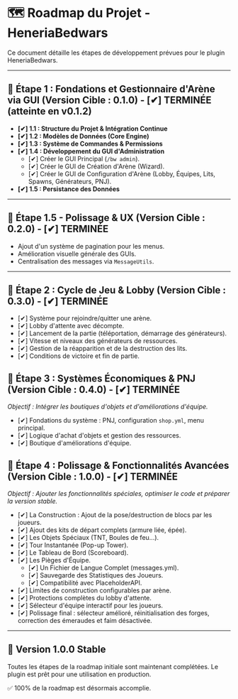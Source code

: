 # 🗺️ Roadmap du Projet - HeneriaBedwars

Ce document détaille les étapes de développement prévues pour le plugin HeneriaBedwars.

---

## 🎯 **Étape 1 : Fondations et Gestionnaire d'Arène via GUI (Version Cible : 0.1.0) - [✔] TERMINÉE (atteinte en v0.1.2)**
* **[✔] 1.1 : Structure du Projet & Intégration Continue**
* **[✔] 1.2 : Modèles de Données (Core Engine)**
* **[✔] 1.3 : Système de Commandes & Permissions**
* **[✔] 1.4 : Développement du GUI d'Administration**
    * [✔] Créer le GUI Principal (`/bw admin`).
    * [✔] Créer le GUI de Création d'Arène (Wizard).
    * [✔] Créer le GUI de Configuration d'Arène (Lobby, Équipes, Lits, Spawns, Générateurs, PNJ).
* **[✔] 1.5 : Persistance des Données**

---

## 🎯 **Étape 1.5 - Polissage & UX (Version Cible : 0.2.0) - [✔] TERMINÉE**
* Ajout d'un système de pagination pour les menus.
* Amélioration visuelle générale des GUIs.
* Centralisation des messages via `MessageUtils`.

---

## 🎯 **Étape 2 : Cycle de Jeu & Lobby (Version Cible : 0.3.0) - [✔] TERMINÉE**
* [✔] Système pour rejoindre/quitter une arène.
* [✔] Lobby d'attente avec décompte.
* [✔] Lancement de la partie (téléportation, démarrage des générateurs).
* [✔] Vitesse et niveaux des générateurs de ressources.
* [✔] Gestion de la réapparition et de la destruction des lits.
* [✔] Conditions de victoire et fin de partie.

## 🎯 **Étape 3 : Systèmes Économiques & PNJ (Version Cible : 0.4.0) - [✔] TERMINÉE**
*Objectif : Intégrer les boutiques d'objets et d'améliorations d'équipe.*

* [✔] Fondations du système : PNJ, configuration `shop.yml`, menu principal.
* [✔] Logique d'achat d'objets et gestion des ressources.
* [✔] Boutique d'améliorations d'équipe.

## 🎯 **Étape 4 : Polissage & Fonctionnalités Avancées (Version Cible : 1.0.0) - [✔] TERMINÉE**
*Objectif : Ajouter les fonctionnalités spéciales, optimiser le code et préparer la version stable.*

* [✔] La Construction : Ajout de la pose/destruction de blocs par les joueurs.
* [✔] Ajout des kits de départ complets (armure liée, épée).
* [✔] Les Objets Spéciaux (TNT, Boules de feu...).
* [✔] Tour Instantanée (Pop-up Tower).
* [✔] Le Tableau de Bord (Scoreboard).
* [✔] Les Pièges d'Équipe.
  * [✔] Un Fichier de Langue Complet (messages.yml).
  * [✔] Sauvegarde des Statistiques des Joueurs.
  * [✔] Compatibilité avec PlaceholderAPI.
* [✔] Limites de construction configurables par arène.
* [✔] Protections complètes du lobby d'attente.
* [✔] Sélecteur d'équipe interactif pour les joueurs.
* [✔] Polissage final : sélecteur amélioré, réinitialisation des forges, correction des émeraudes et faim désactivée.

---

## 🎉 **Version 1.0.0 Stable**
Toutes les étapes de la roadmap initiale sont maintenant complétées. Le plugin est prêt pour une utilisation en production.
 
✅ 100% de la roadmap est désormais accomplie.
